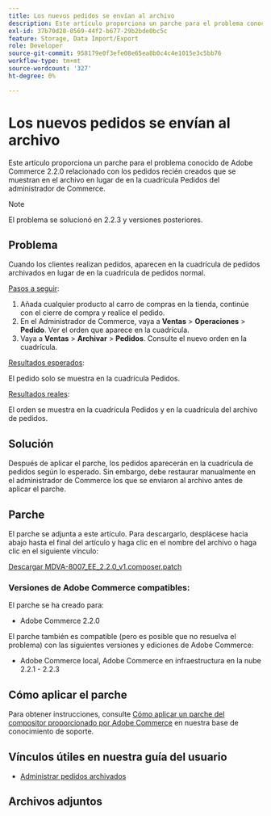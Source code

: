 ```yaml
---
title: Los nuevos pedidos se envían al archivo
description: Este artículo proporciona un parche para el problema conocido de Adobe Commerce 2.2.0 relacionado con los pedidos recién creados que se muestran en el archivo en lugar de en la cuadrícula Pedidos del administrador de Commerce.
exl-id: 37b70d28-0569-44f2-b677-29b2bde0bc5c
feature: Storage, Data Import/Export
role: Developer
source-git-commit: 958179e0f3efe08e65ea8b0c4c4e1015e3c5bb76
workflow-type: tm+mt
source-wordcount: '327'
ht-degree: 0%

---
```


# Los nuevos pedidos se envían al archivo

Este artículo proporciona un parche para el problema conocido de Adobe Commerce 2.2.0 relacionado con los pedidos recién creados que se muestran en el archivo en lugar de en la cuadrícula Pedidos del administrador de Commerce.

>[!NOTE]
>
>El problema se solucionó en 2.2.3 y versiones posteriores.

## Problema

Cuando los clientes realizan pedidos, aparecen en la cuadrícula de pedidos archivados en lugar de en la cuadrícula de pedidos normal.

<u>Pasos a seguir</u>:

1. Añada cualquier producto al carro de compras en la tienda, continúe con el cierre de compra y realice el pedido.
1. En el Administrador de Commerce, vaya a **Ventas** > **Operaciones** > **Pedido**. Ver el orden que aparece en la cuadrícula.
1. Vaya a **Ventas** > **Archivar** > **Pedidos**. Consulte el nuevo orden en la cuadrícula.

<u>Resultados esperados</u>:

El pedido solo se muestra en la cuadrícula Pedidos.

<u>Resultados reales</u>:

El orden se muestra en la cuadrícula Pedidos y en la cuadrícula del archivo de pedidos.

## Solución

Después de aplicar el parche, los pedidos aparecerán en la cuadrícula de pedidos según lo esperado. Sin embargo, debe restaurar manualmente en el administrador de Commerce los que se enviaron al archivo antes de aplicar el parche.

## Parche

El parche se adjunta a este artículo. Para descargarlo, desplácese hacia abajo hasta el final del artículo y haga clic en el nombre del archivo o haga clic en el siguiente vínculo:

[Descargar MDVA-8007\_EE\_2.2.0\_v1.composer.patch](assets/MDVA-8007_EE_2.2.0_v1.composer.patch.zip)

### Versiones de Adobe Commerce compatibles:

El parche se ha creado para:

* Adobe Commerce 2.2.0

El parche también es compatible (pero es posible que no resuelva el problema) con las siguientes versiones y ediciones de Adobe Commerce:

* Adobe Commerce local, Adobe Commerce en infraestructura en la nube 2.2.1 - 2.2.3

## Cómo aplicar el parche

Para obtener instrucciones, consulte [Cómo aplicar un parche del compositor proporcionado por Adobe Commerce](/help/how-to/general/how-to-apply-a-composer-patch-provided-by-magento.md) en nuestra base de conocimiento de soporte.

## Vínculos útiles en nuestra guía del usuario

* [Administrar pedidos archivados](https://docs.magento.com/user-guide/sales/order-archive.html)

## Archivos adjuntos
